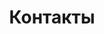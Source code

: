 ---
layout: contacts.pug

title: Контакты
description: Связаться с нами по любому вопросу можно с 8:00 до 23:00 каждый день.

hero: |
  ## Наши <br> контакты

  Связаться с нами по любому вопросу можно с 8:00 до 23:00 каждый день.
---